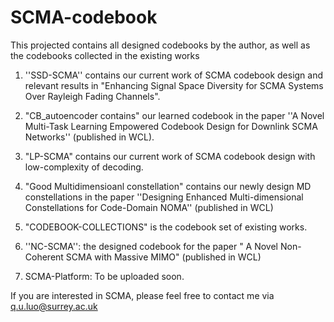 # SCMA-codebook
This projected contains all designed codebooks by the author, as well as the codebooks collected in the existing works

1. ''SSD-SCMA'' contains our current work of SCMA codebook design and relevant results in  "Enhancing Signal Space Diversity for SCMA
Systems Over Rayleigh Fading Channels".


2. "CB_autoencoder contains" our learned codebook in the paper ''A Novel Multi-Task Learning Empowered Codebook Design for Downlink SCMA Networks'' (published in WCL).

3. "LP-SCMA" contains our current work  of SCMA codebook design with low-complexity of decoding.

4. "Good Multidimensioanl constellation" contains our newly design MD constellations in the paper ''Designing Enhanced Multi-dimensional
Constellations for Code-Domain NOMA'' (published in WCL)

5. "CODEBOOK-COLLECTIONS"  is the codebook set of existing works. 

6. ''NC-SCMA'': the designed codebook for the paper " A Novel Non-Coherent SCMA with Massive MIMO" (published in WCL)


7. SCMA-Platform:   To be uploaded soon.


 
If you are interested in SCMA, please feel free to contact me   via q.u.luo@surrey.ac.uk
